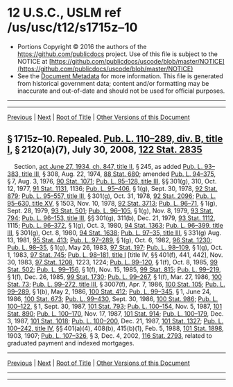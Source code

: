 ---
---

# 12 U.S.C., USLM ref /us/usc/t12/s1715z–10

* Portions Copyright © 2016 the authors of the https://github.com/publicdocs project.
  Use of this file is subject to the NOTICE at [https://github.com/publicdocs/uscode/blob/master/NOTICE](https://github.com/publicdocs/uscode/blob/master/NOTICE)
* See the [Document Metadata](././../../../../..//README.md) for more information.
  This file is generated from historical government data; content and/or formatting may be inaccurate and out-of-date and should not be used for official purposes.

----------
----------

[Previous](./../../../../..//us/usc/t12/ch13/schII/m__us_usc_t12_s1715z–9.md) | [Next](./../../../../..//us/usc/t12/ch13/schII/m__us_usc_t12_s1715z–11.md) | [Root of Title](./../../../../../) | [Other Versions of this Document](https://publicdocs.github.io/go/links?ns=uslm&ref=%2Fus%2Fusc%2Ft12%2Fs1715z%E2%80%9310)

## § 1715z–10. Repealed. [Pub. L. 110–289, div. B, title I][/us/pl/110/289/dB/tI], § 2120(a)(7), July 30, 2008, [122 Stat. 2835][/us/stat/122/2835]

    Section, [act June 27, 1934, ch. 847, title II][/us/act/1934-06-27/ch847/tII], § 245, as added [Pub. L. 93–383, title III][/us/pl/93/383/tIII], § 308, Aug. 22, 1974, [88 Stat. 680][/us/stat/88/680]; amended [Pub. L. 94–375][/us/pl/94/375], § 7, Aug. 3, 1976, [90 Stat. 1071][/us/stat/90/1071]; [Pub. L. 95–128, title III][/us/pl/95/128/tIII], §§ 301(g), 310, Oct. 12, 1977, [91 Stat. 1131][/us/stat/91/1131], 1136; [Pub. L. 95–406][/us/pl/95/406], § 1(g), Sept. 30, 1978, [92 Stat. 879][/us/stat/92/879]; [Pub. L. 95–557, title III][/us/pl/95/557/tIII], § 301(g), Oct. 31, 1978, [92 Stat. 2096][/us/stat/92/2096]; [Pub. L. 95–630, title XV][/us/pl/95/630/tXV], § 1503, Nov. 10, 1978, [92 Stat. 3713][/us/stat/92/3713]; [Pub. L. 96–71][/us/pl/96/71], § 1(g), Sept. 28, 1979, [93 Stat. 501][/us/stat/93/501]; [Pub. L. 96–105][/us/pl/96/105], § 1(g), Nov. 8, 1979, [93 Stat. 794][/us/stat/93/794]; [Pub. L. 96–153, title III][/us/pl/96/153/tIII], §§ 301(g), 311(b), Dec. 21, 1979, [93 Stat. 1112][/us/stat/93/1112], 1115; [Pub. L. 96–372][/us/pl/96/372], § 1(g), Oct. 3, 1980, [94 Stat. 1363][/us/stat/94/1363]; [Pub. L. 96–399, title III][/us/pl/96/399/tIII], § 301(g), Oct. 8, 1980, [94 Stat. 1638][/us/stat/94/1638]; [Pub. L. 97–35, title III][/us/pl/97/35/tIII], § 331(g) Aug. 13, 1981, [95 Stat. 413][/us/stat/95/413]; [Pub. L. 97–289][/us/pl/97/289], § 1(g), Oct. 6, 1982, [96 Stat. 1230][/us/stat/96/1230]; [Pub. L. 98–35][/us/pl/98/35], § 1(g), May 26, 1983, [97 Stat. 197][/us/stat/97/197]; [Pub. L. 98–109][/us/pl/98/109], § 1(g), Oct. 1, 1983, [97 Stat. 745][/us/stat/97/745]; [Pub. L. 98–181, title I][/us/pl/98/181/tI] \[title IV, §§ 401(f), 441, 442\], Nov. 30, 1983, [97 Stat. 1208][/us/stat/97/1208], 1223, 1224; [Pub. L. 99–120][/us/pl/99/120], § 1(f), Oct. 8, 1985, [99 Stat. 502][/us/stat/99/502]; [Pub. L. 99–156][/us/pl/99/156], § 1(f), Nov. 15, 1985, [99 Stat. 815][/us/stat/99/815]; [Pub. L. 99–219][/us/pl/99/219], § 1(f), Dec. 26, 1985, [99 Stat. 1730][/us/stat/99/1730]; [Pub. L. 99–267][/us/pl/99/267], § 1(f), Mar. 27, 1986, [100 Stat. 73][/us/stat/100/73]; [Pub. L. 99–272, title III][/us/pl/99/272/tIII], § 3007(f), Apr. 7, 1986, [100 Stat. 105][/us/stat/100/105]; [Pub. L. 99–289][/us/pl/99/289], § 1(b), May 2, 1986, [100 Stat. 412][/us/stat/100/412]; [Pub. L. 99–345][/us/pl/99/345], § 1, June 24, 1986, [100 Stat. 673][/us/stat/100/673]; [Pub. L. 99–430][/us/pl/99/430], Sept. 30, 1986, [100 Stat. 986][/us/stat/100/986]; [Pub. L. 100–122][/us/pl/100/122], § 1, Sept. 30, 1987, [101 Stat. 793][/us/stat/101/793]; [Pub. L. 100–154][/us/pl/100/154], Nov. 5, 1987, [101 Stat. 890][/us/stat/101/890]; [Pub. L. 100–170][/us/pl/100/170], Nov. 17, 1987, [101 Stat. 914][/us/stat/101/914]; [Pub. L. 100–179][/us/pl/100/179], Dec. 3, 1987, [101 Stat. 1018][/us/stat/101/1018]; [Pub. L. 100–200][/us/pl/100/200], Dec. 21, 1987, [101 Stat. 1327][/us/stat/101/1327]; [Pub. L. 100–242, title IV][/us/pl/100/242/tIV], §§ 401(a)(4), 408(b), 415(b)(1), Feb. 5, 1988, [101 Stat. 1898][/us/stat/101/1898], 1903, 1907; [Pub. L. 107–326][/us/pl/107/326], § 3, Dec. 4, 2002, [116 Stat. 2793][/us/stat/116/2793], related to graduated payment and indexed mortgages.

----------

[Previous](./../../../../..//us/usc/t12/ch13/schII/m__us_usc_t12_s1715z–9.md) | [Next](./../../../../..//us/usc/t12/ch13/schII/m__us_usc_t12_s1715z–11.md) | [Root of Title](./../../../../../) | [Other Versions of this Document](https://publicdocs.github.io/go/links?ns=uslm&ref=%2Fus%2Fusc%2Ft12%2Fs1715z%E2%80%9310)

----------
----------

[/us/pl/110/289/dB/tI]: https://publicdocs.github.io/go/links?ns=uslm&ref=%2Fus%2Fpl%2F110%2F289%2FdB%2FtI
[/us/stat/122/2835]: https://publicdocs.github.io/go/links?ns=uslm&ref=%2Fus%2Fstat%2F122%2F2835
[/us/act/1934-06-27/ch847/tII]: https://publicdocs.github.io/go/links?ns=uslm&ref=%2Fus%2Fact%2F1934-06-27%2Fch847%2FtII
[/us/pl/93/383/tIII]: https://publicdocs.github.io/go/links?ns=uslm&ref=%2Fus%2Fpl%2F93%2F383%2FtIII
[/us/stat/88/680]: https://publicdocs.github.io/go/links?ns=uslm&ref=%2Fus%2Fstat%2F88%2F680
[/us/pl/94/375]: https://publicdocs.github.io/go/links?ns=uslm&ref=%2Fus%2Fpl%2F94%2F375
[/us/stat/90/1071]: https://publicdocs.github.io/go/links?ns=uslm&ref=%2Fus%2Fstat%2F90%2F1071
[/us/pl/95/128/tIII]: https://publicdocs.github.io/go/links?ns=uslm&ref=%2Fus%2Fpl%2F95%2F128%2FtIII
[/us/stat/91/1131]: https://publicdocs.github.io/go/links?ns=uslm&ref=%2Fus%2Fstat%2F91%2F1131
[/us/pl/95/406]: https://publicdocs.github.io/go/links?ns=uslm&ref=%2Fus%2Fpl%2F95%2F406
[/us/stat/92/879]: https://publicdocs.github.io/go/links?ns=uslm&ref=%2Fus%2Fstat%2F92%2F879
[/us/pl/95/557/tIII]: https://publicdocs.github.io/go/links?ns=uslm&ref=%2Fus%2Fpl%2F95%2F557%2FtIII
[/us/stat/92/2096]: https://publicdocs.github.io/go/links?ns=uslm&ref=%2Fus%2Fstat%2F92%2F2096
[/us/pl/95/630/tXV]: https://publicdocs.github.io/go/links?ns=uslm&ref=%2Fus%2Fpl%2F95%2F630%2FtXV
[/us/stat/92/3713]: https://publicdocs.github.io/go/links?ns=uslm&ref=%2Fus%2Fstat%2F92%2F3713
[/us/pl/96/71]: https://publicdocs.github.io/go/links?ns=uslm&ref=%2Fus%2Fpl%2F96%2F71
[/us/stat/93/501]: https://publicdocs.github.io/go/links?ns=uslm&ref=%2Fus%2Fstat%2F93%2F501
[/us/pl/96/105]: https://publicdocs.github.io/go/links?ns=uslm&ref=%2Fus%2Fpl%2F96%2F105
[/us/stat/93/794]: https://publicdocs.github.io/go/links?ns=uslm&ref=%2Fus%2Fstat%2F93%2F794
[/us/pl/96/153/tIII]: https://publicdocs.github.io/go/links?ns=uslm&ref=%2Fus%2Fpl%2F96%2F153%2FtIII
[/us/stat/93/1112]: https://publicdocs.github.io/go/links?ns=uslm&ref=%2Fus%2Fstat%2F93%2F1112
[/us/pl/96/372]: https://publicdocs.github.io/go/links?ns=uslm&ref=%2Fus%2Fpl%2F96%2F372
[/us/stat/94/1363]: https://publicdocs.github.io/go/links?ns=uslm&ref=%2Fus%2Fstat%2F94%2F1363
[/us/pl/96/399/tIII]: https://publicdocs.github.io/go/links?ns=uslm&ref=%2Fus%2Fpl%2F96%2F399%2FtIII
[/us/stat/94/1638]: https://publicdocs.github.io/go/links?ns=uslm&ref=%2Fus%2Fstat%2F94%2F1638
[/us/pl/97/35/tIII]: https://publicdocs.github.io/go/links?ns=uslm&ref=%2Fus%2Fpl%2F97%2F35%2FtIII
[/us/stat/95/413]: https://publicdocs.github.io/go/links?ns=uslm&ref=%2Fus%2Fstat%2F95%2F413
[/us/pl/97/289]: https://publicdocs.github.io/go/links?ns=uslm&ref=%2Fus%2Fpl%2F97%2F289
[/us/stat/96/1230]: https://publicdocs.github.io/go/links?ns=uslm&ref=%2Fus%2Fstat%2F96%2F1230
[/us/pl/98/35]: https://publicdocs.github.io/go/links?ns=uslm&ref=%2Fus%2Fpl%2F98%2F35
[/us/stat/97/197]: https://publicdocs.github.io/go/links?ns=uslm&ref=%2Fus%2Fstat%2F97%2F197
[/us/pl/98/109]: https://publicdocs.github.io/go/links?ns=uslm&ref=%2Fus%2Fpl%2F98%2F109
[/us/stat/97/745]: https://publicdocs.github.io/go/links?ns=uslm&ref=%2Fus%2Fstat%2F97%2F745
[/us/pl/98/181/tI]: https://publicdocs.github.io/go/links?ns=uslm&ref=%2Fus%2Fpl%2F98%2F181%2FtI
[/us/stat/97/1208]: https://publicdocs.github.io/go/links?ns=uslm&ref=%2Fus%2Fstat%2F97%2F1208
[/us/pl/99/120]: https://publicdocs.github.io/go/links?ns=uslm&ref=%2Fus%2Fpl%2F99%2F120
[/us/stat/99/502]: https://publicdocs.github.io/go/links?ns=uslm&ref=%2Fus%2Fstat%2F99%2F502
[/us/pl/99/156]: https://publicdocs.github.io/go/links?ns=uslm&ref=%2Fus%2Fpl%2F99%2F156
[/us/stat/99/815]: https://publicdocs.github.io/go/links?ns=uslm&ref=%2Fus%2Fstat%2F99%2F815
[/us/pl/99/219]: https://publicdocs.github.io/go/links?ns=uslm&ref=%2Fus%2Fpl%2F99%2F219
[/us/stat/99/1730]: https://publicdocs.github.io/go/links?ns=uslm&ref=%2Fus%2Fstat%2F99%2F1730
[/us/pl/99/267]: https://publicdocs.github.io/go/links?ns=uslm&ref=%2Fus%2Fpl%2F99%2F267
[/us/stat/100/73]: https://publicdocs.github.io/go/links?ns=uslm&ref=%2Fus%2Fstat%2F100%2F73
[/us/pl/99/272/tIII]: https://publicdocs.github.io/go/links?ns=uslm&ref=%2Fus%2Fpl%2F99%2F272%2FtIII
[/us/stat/100/105]: https://publicdocs.github.io/go/links?ns=uslm&ref=%2Fus%2Fstat%2F100%2F105
[/us/pl/99/289]: https://publicdocs.github.io/go/links?ns=uslm&ref=%2Fus%2Fpl%2F99%2F289
[/us/stat/100/412]: https://publicdocs.github.io/go/links?ns=uslm&ref=%2Fus%2Fstat%2F100%2F412
[/us/pl/99/345]: https://publicdocs.github.io/go/links?ns=uslm&ref=%2Fus%2Fpl%2F99%2F345
[/us/stat/100/673]: https://publicdocs.github.io/go/links?ns=uslm&ref=%2Fus%2Fstat%2F100%2F673
[/us/pl/99/430]: https://publicdocs.github.io/go/links?ns=uslm&ref=%2Fus%2Fpl%2F99%2F430
[/us/stat/100/986]: https://publicdocs.github.io/go/links?ns=uslm&ref=%2Fus%2Fstat%2F100%2F986
[/us/pl/100/122]: https://publicdocs.github.io/go/links?ns=uslm&ref=%2Fus%2Fpl%2F100%2F122
[/us/stat/101/793]: https://publicdocs.github.io/go/links?ns=uslm&ref=%2Fus%2Fstat%2F101%2F793
[/us/pl/100/154]: https://publicdocs.github.io/go/links?ns=uslm&ref=%2Fus%2Fpl%2F100%2F154
[/us/stat/101/890]: https://publicdocs.github.io/go/links?ns=uslm&ref=%2Fus%2Fstat%2F101%2F890
[/us/pl/100/170]: https://publicdocs.github.io/go/links?ns=uslm&ref=%2Fus%2Fpl%2F100%2F170
[/us/stat/101/914]: https://publicdocs.github.io/go/links?ns=uslm&ref=%2Fus%2Fstat%2F101%2F914
[/us/pl/100/179]: https://publicdocs.github.io/go/links?ns=uslm&ref=%2Fus%2Fpl%2F100%2F179
[/us/stat/101/1018]: https://publicdocs.github.io/go/links?ns=uslm&ref=%2Fus%2Fstat%2F101%2F1018
[/us/pl/100/200]: https://publicdocs.github.io/go/links?ns=uslm&ref=%2Fus%2Fpl%2F100%2F200
[/us/stat/101/1327]: https://publicdocs.github.io/go/links?ns=uslm&ref=%2Fus%2Fstat%2F101%2F1327
[/us/pl/100/242/tIV]: https://publicdocs.github.io/go/links?ns=uslm&ref=%2Fus%2Fpl%2F100%2F242%2FtIV
[/us/stat/101/1898]: https://publicdocs.github.io/go/links?ns=uslm&ref=%2Fus%2Fstat%2F101%2F1898
[/us/pl/107/326]: https://publicdocs.github.io/go/links?ns=uslm&ref=%2Fus%2Fpl%2F107%2F326
[/us/stat/116/2793]: https://publicdocs.github.io/go/links?ns=uslm&ref=%2Fus%2Fstat%2F116%2F2793


